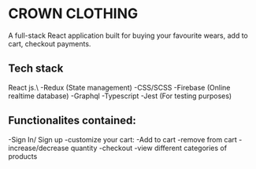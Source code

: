 # CROWN CLOTHING
A full-stack React application built for buying your favourite wears, add to cart, checkout payments. 

## Tech stack 
React js.\ 
-Redux (State management)
-CSS/SCSS 
-Firebase (Online realtime database) 
-Graphql 
-Typescript 
-Jest (For testing purposes) 


## Functionalites contained: 
-Sign In/ Sign up 
-customize your cart: 
-Add to cart 
-remove from cart 
-increase/decrease quantity 
-checkout 
-view different categories of products
